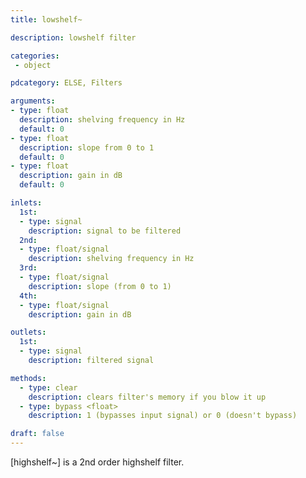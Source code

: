 ```yaml
---
title: lowshelf~

description: lowshelf filter

categories:
 - object

pdcategory: ELSE, Filters

arguments:
- type: float
  description: shelving frequency in Hz
  default: 0
- type: float
  description: slope from 0 to 1
  default: 0
- type: float
  description: gain in dB
  default: 0

inlets:
  1st:
  - type: signal
    description: signal to be filtered
  2nd:
  - type: float/signal
    description: shelving frequency in Hz
  3rd:
  - type: float/signal
    description: slope (from 0 to 1)
  4th:
  - type: float/signal
    description: gain in dB

outlets:
  1st:
  - type: signal
    description: filtered signal

methods:
  - type: clear
    description: clears filter's memory if you blow it up
  - type: bypass <float>
    description: 1 (bypasses input signal) or 0 (doesn't bypass)

draft: false
---
```


[highshelf~] is a 2nd order highshelf filter.

